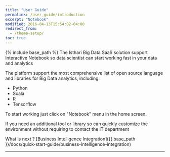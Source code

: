 ```yaml
---
title: "User Guide"
permalink: /user_guide/introduction
excerpt: "Notebook"
modified: 2016-04-13T15:54:02-04:00
redirect_from:
  - /theme-setup/
toc: true
---
```


{% include base_path %}
The Isthari Big Data SaaS solution support Interactive Notebook so data scientist can start working fast in your data and analytics

The platform support the most comprehensive list of open source language and libraries for Big Data analytics, including:

- Python
- Scala
- R
- Tensorflow


To start working just click on "Notebook" menu in the home screen. 

If you need an additional tool or library so can quickly customize the environment without requiring to contact the IT department

What is next ? [Business Intelligence Integration]({{ base_path }}/docs/quick-start-guide/business-intelligence-integration)


---

